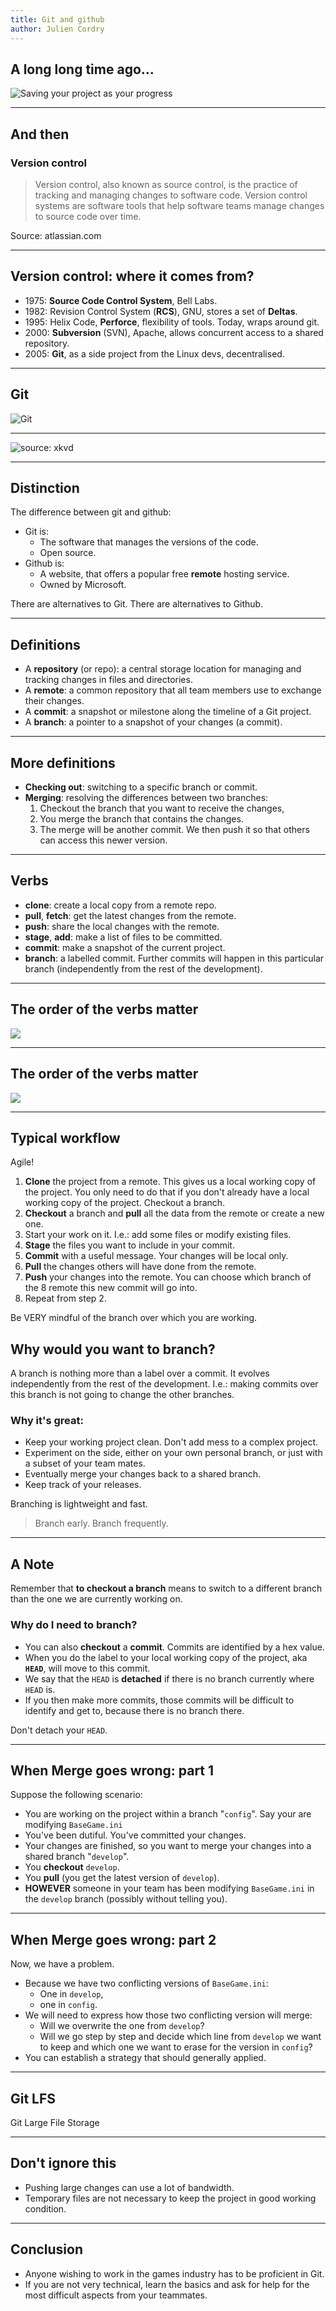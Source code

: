 ```yaml
---
title: Git and github
author: Julien Cordry
---
```


## A long long time ago...


![Saving your project as your progress](versions.png)

---

## And then

### Version control

> Version control, also known as source control, is the practice of tracking
> and managing changes to software code. Version control systems are software
> tools that help software teams manage changes to source code over time.

Source: atlassian.com

---

## Version control: where it comes from?

- 1975: **Source Code Control System**, Bell Labs.
- 1982: Revision Control System (**RCS**), GNU, stores a set of **Deltas**.
- 1995: Helix Code, **Perforce**, flexibility of tools. Today, wraps around
  git.
- 2000: **Subversion** (SVN), Apache, allows concurrent access to a shared
  repository.
- 2005: **Git**, as a side project from the Linux devs, decentralised.

---

## Git

![Git](Git-logo.png)

---

![source: xkvd](xkvd.jpg)

---

## Distinction

The difference between git and github:

- Git is:
  - The software that manages the versions of the code.
  - Open source.
- Github is:
  - A website, that offers a popular free **remote** hosting service.
  - Owned by Microsoft.

There are alternatives to Git. There are alternatives to Github.

---

## Definitions

- A **repository** (or repo): a central storage location for managing and
  tracking changes in files and directories.
- A **remote**: a common repository that all team members use to exchange
  their changes.
- A **commit**: a snapshot or milestone along the timeline of a Git project.
- A **branch**: a pointer to a snapshot of your changes (a commit).

---

## More definitions

- **Checking out**: switching to a specific branch or commit.
- **Merging**: resolving the differences between two branches:
  1. Checkout the branch that you want to receive the changes,
  2. You merge the branch that contains the changes.
  3. The merge will be another commit. We then push it so that others can
     access this newer version.


---

## Verbs

- **clone**: create a local copy from a remote repo.
- **pull**, **fetch**: get the latest changes from the remote.
- **push**: share the local changes with the remote.
- **stage**, **add**: make a list of files to be committed.
- **commit**: make a snapshot of the current project.
- **branch**: a labelled commit. Further commits will happen in this
  particular branch (independently from the rest of the development).

---

## The order of the verbs matter

![](commands01.png)

---

## The order of the verbs matter

![](commands02.png)

---

##  Typical workflow

Agile!

1. **Clone** the project from a remote. This gives us a local working copy of
   the project. You only need to do that if you don't already have a local
   working copy of the project. Checkout a branch.
2. **Checkout** a branch and **pull** all the data from the remote or create a
   new one.
3. Start your work on it. I.e.: add some files or modify existing files.
4. **Stage** the files you want to include in your commit.
5. **Commit** with a useful message. Your changes will be local only.
6. **Pull** the changes others will have done from the remote.
7. **Push** your changes into the remote. You can choose which branch of the 8
   remote this new commit will go into.
9. Repeat from step 2.

Be VERY mindful of the branch over which you are working.

## Why would you want to branch?

A branch is nothing more than a label over a commit. It evolves independently
from the rest of the development. I.e.: making commits over this branch is not
going to change the other branches.

### Why it's great:

- Keep your working project clean. Don't add mess to a complex project.
- Experiment on the side, either on your own personal branch, or just with a
  subset of your team mates.
- Eventually merge your changes back to a shared branch.
- Keep track of your releases.

Branching is lightweight and fast.

> Branch early. Branch frequently.


---

## A Note

Remember that **to checkout a branch** means to switch to a different branch
than the one we are currently working on.

### Why do I need to branch?

- You can also **checkout** a **commit**. Commits are identified by a hex
  value.
- When you do the label to your local working copy of the project, aka
  **`HEAD`**, will move to this commit.
- We say that the `HEAD` is **detached** if there is no branch currently where
  `HEAD` is.
- If you then make more commits, those commits will be difficult to identify
  and get to, because there is no branch there.

Don't detach your `HEAD`.

---

## When Merge goes wrong: part 1

Suppose the following scenario:

- You are working on the project within a branch "`config`". Say your are
  modifying `BaseGame.ini`
- You've been dutiful. You've committed your changes.
- Your changes are finished, so you want to merge your changes into a shared
  branch "`develop`".
- You **checkout** `develop`.
- You **pull** (you get the latest version of `develop`).
- **HOWEVER** someone in your team has been modifying `BaseGame.ini` in the
  `develop` branch (possibly without telling you).

---

## When Merge goes wrong: part 2

Now, we have a problem.

- Because we have two conflicting versions of `BaseGame.ini`:
  - One in `develop`,
  - one in `config`.
- We will need to express how those two conflicting version will merge:
  - Will we overwrite the one from `develop`?
  - Will we go step by step and decide which line from `develop` we want to
    keep and which one we want to erase for the version in `config`?
- You can establish a strategy that should generally applied.

---

## Git LFS

Git Large File Storage


---

## Don't ignore this

- Pushing large changes can use a lot of bandwidth.
- Temporary files are not necessary to keep the project in good working
  condition.


---

## Conclusion

- Anyone wishing to work in the games industry has to be proficient in Git.
- If you are not very technical, learn the basics and ask for help for the
  most difficult aspects from your teammates.
